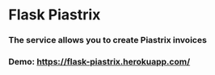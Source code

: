 # Flask Piastrix
### The service allows you to create Piastrix invoices

### Demo: https://flask-piastrix.herokuapp.com/